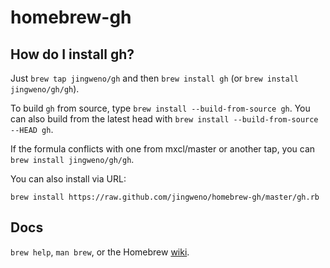 homebrew-gh
===========

How do I install gh?
--------------------------------
Just `brew tap jingweno/gh` and then `brew install gh` (or `brew install jingweno/gh/gh`).

To build `gh` from source, type `brew install --build-from-source gh`.
You can also build from the latest head with `brew install --build-from-source --HEAD gh`.

If the formula conflicts with one from mxcl/master or another tap, you
can `brew install jingweno/gh/gh`.

You can also install via URL:

```
brew install https://raw.github.com/jingweno/homebrew-gh/master/gh.rb
```

Docs
----
`brew help`, `man brew`, or the Homebrew [wiki](http://wiki.github.com/mxcl/homebrew).
